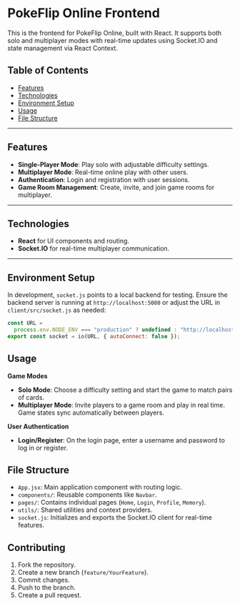 # PokeFlip Online Frontend

This is the frontend for PokeFlip Online, built with React. It supports both solo and multiplayer modes with real-time updates using Socket.IO and state management via React Context.

## Table of Contents

- [Features](#features)
- [Technologies](#technologies)
- [Environment Setup](#environment-setup)
- [Usage](#usage)
- [File Structure](#file-structure)

---

## Features

- **Single-Player Mode**: Play solo with adjustable difficulty settings.
- **Multiplayer Mode**: Real-time online play with other users.
- **Authentication**: Login and registration with user sessions.
- **Game Room Management**: Create, invite, and join game rooms for multiplayer.

---

## Technologies

- **React** for UI components and routing.
- **Socket.IO** for real-time multiplayer communication.

---

## Environment Setup

In development, `socket.js` points to a local backend for testing. Ensure the backend server is running at `http://localhost:5000` or adjust the URL in `client/src/socket.js` as needed:

```javascript
const URL =
  process.env.NODE_ENV === "production" ? undefined : "http://localhost:5000";
export const socket = io(URL, { autoConnect: false });
```

## Usage

**Game Modes**

- **Solo Mode**: Choose a difficulty setting and start the game to match pairs of cards.
- **Multiplayer Mode**: Invite players to a game room and play in real time. Game states sync automatically between players.

**User Authentication**

- **Login/Register**: On the login page, enter a username and password to log in or register.

## File Structure

- `App.jsx`: Main application component with routing logic.
- `components/`: Reusable components like `Navbar`.
- `pages/`: Contains individual pages (`Home`, `Login`, `Profile`, `Memory`).
- `utils/`: Shared utilities and context providers.
- `socket.js`: Initializes and exports the Socket.IO client for real-time features.

## Contributing

1. Fork the repository.
2. Create a new branch (`feature/YourFeature`).
3. Commit changes.
4. Push to the branch.
5. Create a pull request.
